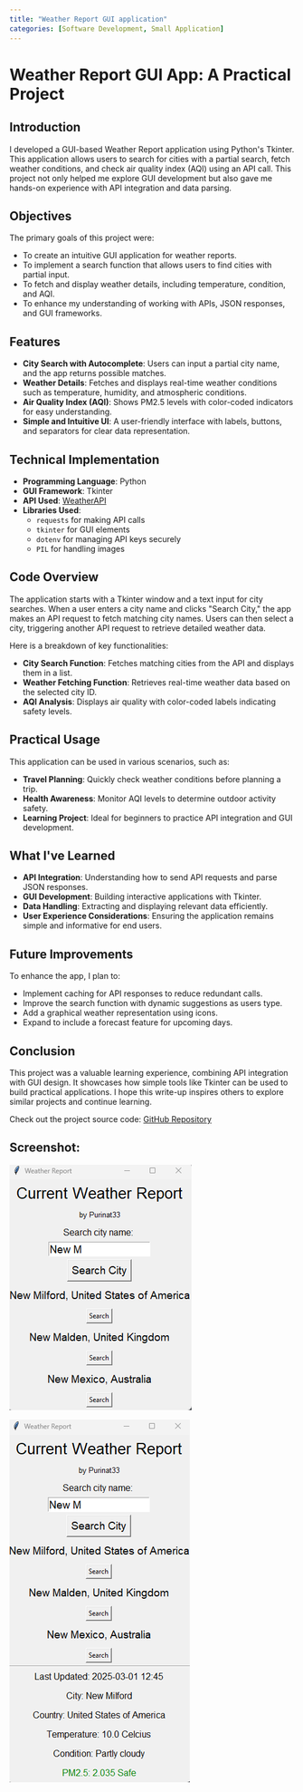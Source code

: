 ```yaml
---
title: "Weather Report GUI application"
categories: [Software Development, Small Application]
---
```


# Weather Report GUI App: A Practical Project

## Introduction

I developed a GUI-based Weather Report application using Python's Tkinter. This application allows users to search for cities with a partial search, fetch weather conditions, and check air quality index (AQI) using an API call. This project not only helped me explore GUI development but also gave me hands-on experience with API integration and data parsing.

## Objectives

The primary goals of this project were:

- To create an intuitive GUI application for weather reports.
- To implement a search function that allows users to find cities with partial input.
- To fetch and display weather details, including temperature, condition, and AQI.
- To enhance my understanding of working with APIs, JSON responses, and GUI frameworks.

## Features

- **City Search with Autocomplete**: Users can input a partial city name, and the app returns possible matches.
- **Weather Details**: Fetches and displays real-time weather conditions such as temperature, humidity, and atmospheric conditions.
- **Air Quality Index (AQI)**: Shows PM2.5 levels with color-coded indicators for easy understanding.
- **Simple and Intuitive UI**: A user-friendly interface with labels, buttons, and separators for clear data representation.

## Technical Implementation

- **Programming Language**: Python
- **GUI Framework**: Tkinter
- **API Used**: [WeatherAPI](https://www.weatherapi.com/)
- **Libraries Used**:
  - `requests` for making API calls
  - `tkinter` for GUI elements
  - `dotenv` for managing API keys securely
  - `PIL` for handling images

## Code Overview

The application starts with a Tkinter window and a text input for city searches. When a user enters a city name and clicks "Search City," the app makes an API request to fetch matching city names. Users can then select a city, triggering another API request to retrieve detailed weather data.

Here is a breakdown of key functionalities:

- **City Search Function**: Fetches matching cities from the API and displays them in a list.
- **Weather Fetching Function**: Retrieves real-time weather data based on the selected city ID.
- **AQI Analysis**: Displays air quality with color-coded labels indicating safety levels.

## Practical Usage

This application can be used in various scenarios, such as:

- **Travel Planning**: Quickly check weather conditions before planning a trip.
- **Health Awareness**: Monitor AQI levels to determine outdoor activity safety.
- **Learning Project**: Ideal for beginners to practice API integration and GUI development.

## What I've Learned

- **API Integration**: Understanding how to send API requests and parse JSON responses.
- **GUI Development**: Building interactive applications with Tkinter.
- **Data Handling**: Extracting and displaying relevant data efficiently.
- **User Experience Considerations**: Ensuring the application remains simple and informative for end users.

## Future Improvements

To enhance the app, I plan to:

- Implement caching for API responses to reduce redundant calls.
- Improve the search function with dynamic suggestions as users type.
- Add a graphical weather representation using icons.
- Expand to include a forecast feature for upcoming days.

## Conclusion

This project was a valuable learning experience, combining API integration with GUI design. It showcases how simple tools like Tkinter can be used to build practical applications. I hope this write-up inspires others to explore similar projects and continue learning.

Check out the project source code: [GitHub Repository](https://github.com/Purinat33/Weather-Report-via-API/blob/main/main.py)

## Screenshot:

![Demo](/assets/img/demo1.png)

![Showcase](/assets/img/demo2.png)
